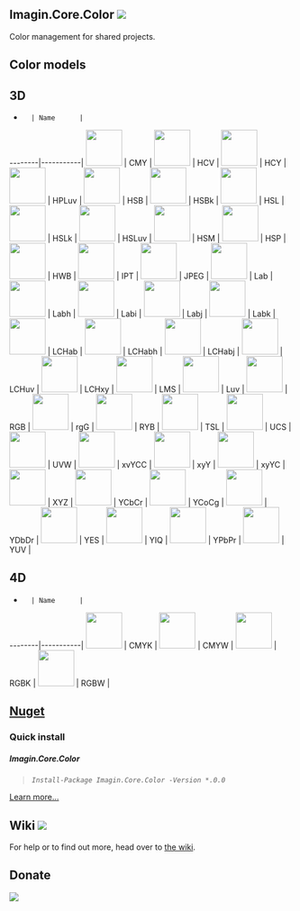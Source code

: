 Imagin.Core.Color ![](https://img.shields.io/badge/style-7.1-blue.svg?style=flat&label=Version)
---
Color management for shared projects.

Color models
---
## 3D
-	    | Name      |
--------|-----------|
<img src="https://github.com/imagin-tech/Core.Color/blob/main/Images/CMY.png?raw=true" width="64" />	| CMY		| 
<img src="https://github.com/imagin-tech/Core.Color/blob/main/Images/HCV.png?raw=true" width="64" />	| HCV		|
<img src="https://github.com/imagin-tech/Core.Color/blob/main/Images/HCY.png?raw=true" width="64" />	| HCY		|
<img src="https://github.com/imagin-tech/Core.Color/blob/main/Images/HPLuv.png?raw=true" width="64" />	| HPLuv		|
<img src="https://github.com/imagin-tech/Core.Color/blob/main/Images/HSB.png?raw=true" width="64" />	| HSB		|
<img src="https://github.com/imagin-tech/Core.Color/blob/main/Images/HSBk.png?raw=true" width="64" />	| HSBk		|
<img src="https://github.com/imagin-tech/Core.Color/blob/main/Images/HSL.png?raw=true" width="64" />	| HSL		|
<img src="https://github.com/imagin-tech/Core.Color/blob/main/Images/HSLk.png?raw=true" width="64" />	| HSLk		|
<img src="https://github.com/imagin-tech/Core.Color/blob/main/Images/HSLuv.png?raw=true" width="64" />	| HSLuv		|
<img src="https://github.com/imagin-tech/Core.Color/blob/main/Images/HSM.png?raw=true" width="64" />	| HSM		|
<img src="https://github.com/imagin-tech/Core.Color/blob/main/Images/HSP.png?raw=true" width="64" />	| HSP		|
<img src="https://github.com/imagin-tech/Core.Color/blob/main/Images/HWB.png?raw=true" width="64" />	| HWB		|
<img src="https://github.com/imagin-tech/Core.Color/blob/main/Images/IPT.png?raw=true" width="64" />	| IPT		|
<img src="https://github.com/imagin-tech/Core.Color/blob/main/Images/JPEG.png?raw=true" width="64" />	| JPEG		|
<img src="https://github.com/imagin-tech/Core.Color/blob/main/Images/Lab.png?raw=true" width="64" />	| Lab		|
<img src="https://github.com/imagin-tech/Core.Color/blob/main/Images/Labh.png?raw=true" width="64" />	| Labh		|
<img src="https://github.com/imagin-tech/Core.Color/blob/main/Images/Labi.png?raw=true" width="64" />	| Labi		|
<img src="https://github.com/imagin-tech/Core.Color/blob/main/Images/Labj.png?raw=true" width="64" />	| Labj		|
<img src="https://github.com/imagin-tech/Core.Color/blob/main/Images/Labk.png?raw=true" width="64" />	| Labk		|
<img src="https://github.com/imagin-tech/Core.Color/blob/main/Images/LCHab.png?raw=true" width="64" />	| LCHab		|
<img src="https://github.com/imagin-tech/Core.Color/blob/main/Images/LCHabh.png?raw=true" width="64" /> | LCHabh	|
<img src="https://github.com/imagin-tech/Core.Color/blob/main/Images/LCHabj.png?raw=true" width="64" /> | LCHabj	|
<img src="https://github.com/imagin-tech/Core.Color/blob/main/Images/LCHuv.png?raw=true" width="64" />	| LCHuv		|
<img src="https://github.com/imagin-tech/Core.Color/blob/main/Images/LCHxy.png?raw=true" width="64" />	| LCHxy		|
<img src="https://github.com/imagin-tech/Core.Color/blob/main/Images/LMS.png?raw=true" width="64" />	| LMS		|
<img src="https://github.com/imagin-tech/Core.Color/blob/main/Images/Luv.png?raw=true" width="64" />	| Luv		|
<img src="https://github.com/imagin-tech/Core.Color/blob/main/Images/RGB.png?raw=true" width="64" />	| RGB		|
<img src="https://github.com/imagin-tech/Core.Color/blob/main/Images/rgG.png?raw=true" width="64" />	| rgG		|
<img src="https://github.com/imagin-tech/Core.Color/blob/main/Images/RYB.png?raw=true" width="64" />	| RYB		|
<img src="https://github.com/imagin-tech/Core.Color/blob/main/Images/TSL.png?raw=true" width="64" />	| TSL		|
<img src="https://github.com/imagin-tech/Core.Color/blob/main/Images/UCS.png?raw=true" width="64" />	| UCS		|
<img src="https://github.com/imagin-tech/Core.Color/blob/main/Images/UVW.png?raw=true" width="64" />	| UVW		|
<img src="https://github.com/imagin-tech/Core.Color/blob/main/Images/xvYCC.png?raw=true" width="64" />	| xvYCC		|
<img src="https://github.com/imagin-tech/Core.Color/blob/main/Images/xyY.png?raw=true" width="64" />	| xyY		|
<img src="https://github.com/imagin-tech/Core.Color/blob/main/Images/xyYC.png?raw=true" width="64" />	| xyYC		|
<img src="https://github.com/imagin-tech/Core.Color/blob/main/Images/XYZ.png?raw=true" width="64" />	| XYZ		|
<img src="https://github.com/imagin-tech/Core.Color/blob/main/Images/YCbCr.png?raw=true" width="64" />	| YCbCr		|
<img src="https://github.com/imagin-tech/Core.Color/blob/main/Images/YCoCg.png?raw=true" width="64" />	| YCoCg		|
<img src="https://github.com/imagin-tech/Core.Color/blob/main/Images/YDbDr.png?raw=true" width="64" />	| YDbDr		|
<img src="https://github.com/imagin-tech/Core.Color/blob/main/Images/YES.png?raw=true" width="64" />	| YES		|
<img src="https://github.com/imagin-tech/Core.Color/blob/main/Images/YIQ.png?raw=true" width="64" />	| YIQ		|
<img src="https://github.com/imagin-tech/Core.Color/blob/main/Images/YPbPr.png?raw=true" width="64" />	| YPbPr		|
<img src="https://github.com/imagin-tech/Core.Color/blob/main/Images/YUV.png?raw=true" width="64" />	| YUV		|

## 4D
-       | Name      |
--------|-----------|
<img src="https://github.com/imagin-tech/Core.Color/blob/main/Images/CMYK.png?raw=true" width="64" /> | CMYK	|
<img src="https://github.com/imagin-tech/Core.Color/blob/main/Images/CMYW.png?raw=true" width="64" /> | CMYW	|
<img src="https://github.com/imagin-tech/Core.Color/blob/main/Images/RGBK.png?raw=true" width="64" /> | RGBK	|
<img src="https://github.com/imagin-tech/Core.Color/blob/main/Images/RGBW.png?raw=true" width="64" /> | RGBW	|


[Nuget](https://www.nuget.org/packages/Imagin.Core.Color/)
---
### Quick install
##### Imagin.Core.Color
> _`Install-Package Imagin.Core.Color -Version *.0.0`_

[Learn more...](https://github.com/imagin-tech/Core.Color/wiki)

Wiki ![](https://img.shields.io/badge/style-Coming%20soon!-red.svg?style=flat&label=)
---
For help or to find out more, head over to [the wiki](https://github.com/imagin-tech/Core.Color/wiki).

Donate
---
[![](https://www.paypalobjects.com/en_US/i/btn/btn_donateCC_LG.gif)](https://www.paypal.com/cgi-bin/webscr?cmd=_s-xclick&hosted_button_id=AJJG6PWLBYQNG)